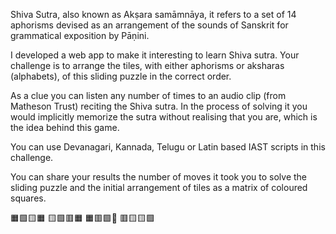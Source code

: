 Shiva Sutra, also known as Akṣara samāmnāya, it refers to a set of 14 aphorisms devised as an arrangement of the sounds of Sanskrit for grammatical exposition by Pāṇini.

I developed a web app to make it interesting to learn Shiva sutra. Your challenge is to arrange the tiles,  with either aphorisms or aksharas (alphabets), of this sliding puzzle in the correct order.

As a clue you can listen any number of times to an audio clip (from Matheson Trust) reciting the Shiva sutra. In the process of solving it you would implicitly memorize the sutra without realising that you 
are, which is the idea behind this game.

You can use Devanagari, Kannada, Telugu or Latin based IAST scripts in this challenge.

You can share your results the number of moves it took you to solve the sliding puzzle and the initial arrangement of tiles as a matrix of coloured squares.

🟧🟩🟨🟧
🟨🟩🟥🟧
🟧🟥🟩🔴
🟥🟨🟨🟩
